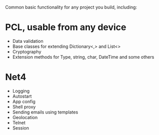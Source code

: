 Common basic functionality for any project you build, including:

 # PCL, usable from any device

* Data validation
* Base classes for extending Dictionary<,> and List<>
* Cryptography
* Extension methods for Type, string, char, DateTime and some others

# Net4

* Logging
* Autostart
* App config
* Shell proxy
* Sending emails using templates
* Geolocation
* Telnet
* Session
